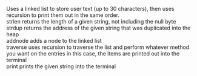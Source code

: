 Uses a linked list to store user text (up to 30 characters), then uses recursion to print them out in the same order.  
strlen
returns the length of a given string, not including the null byte  
strdup
returns the address of the given string that was duplicated into the heap  
addnode
adds a node to the linked list  
traverse
uses recursion to traverse the list and perform whatever method you want on the entries
in this case, the items are printed out into the terminal  
print
prints the given string into the terminal
